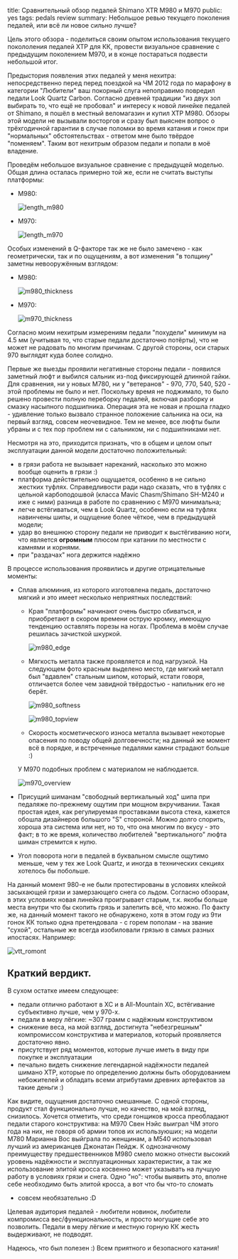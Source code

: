 title: Сравнительный обзор педалей Shimano XTR M980 и M970
public: yes 
tags: pedals
      review
summary: Небольшое ревью текущего поколения педалей, или всё ли новое сильно лучше?

Цель этого обзора - поделиться своим опытом использования текущего покололения
педалей ХТР для КК, провести визуальное сравнение с предыдущим поколением
М970, и в конце постараться подвести небольшой итог.

Предыстория появления этих педалей у меня нехитра: непосредственно перед перед
поездкой на ЧМ 2012 года по марафону в категории
"Любители" ваш покорный слуга непоправимо повредил педали Look Quartz Carbon.
Согласно древней традиции "из двух зол выбирать то, что ещё не пробовал" и
интересу к новой линейке педалей от Shimano, я пошёл в местный
веломагазин и купил ХТР М980. Обзоры этой модели не вызывали восторгов и сразу был
выяснен вопрос о трёхгодичной гарантии в случае поломки
во время катания и гонок при "нормальных" обстоятельствах - ответом мне было твёрдое
"поменяем". Таким вот нехитрым образом педали и попали в моё владение.

Проведём небольшое визуальное сравнение с предыдущей моделью. Общая длина
осталась примерно той же, если не считать выступы платформы:

* М980:

  ![length_m980](https://lh4.googleusercontent.com/-1G7LxMgkgfU/Ufap4MDUQII/AAAAAAAABkI/mcHP4jP96xQ/w835-h521-no/IMG_0412.JPG)

* М970:

  ![length_m970](https://lh4.googleusercontent.com/-R3e4LE4iSoA/UfapzL9AL-I/AAAAAAAABkY/Rcso8XtPbGQ/w769-h521-no/IMG_0371.JPG)

Особых изменений в Q-факторе так же не было замечено - как геометрически, так и
по ощущениям, a вот изменения "в толщину" заметны невооружённым взглядом:

* М980:

  ![m980_thickness](https://lh5.googleusercontent.com/-67Gw8YJcZ98/Ufapx6KsCRI/AAAAAAAABkw/_rA8JqYvZK8/w414-h520-no/IMG_0341.JPG)

* М970:

  ![m970_thickness](https://lh4.googleusercontent.com/-EvoToz4yo88/Ufap0IA_HYI/AAAAAAAABk4/c62jQDUME44/w456-h521-no/IMG_0381.JPG)

Согласно моим нехитрым измерениям педали "похудели" минимум на 4.5 мм (учитывая то, что старые
педали достаточно потёрты), что не может не радовать по многим причинам. С
другой стороны, оси старых 970 выглядят куда более солидно.

Первые же выезды проявили негативные стороны педали - появился заметный люфт и
выбился сальник из-под фиксирующей длинной гайки. Для сравнения, ни у новых
М780, ни у "ветеранов" - 970, 770, 540, 520 - этой проблемы не было и нет.
Поскольку время не поджимало, то было решено провести полную переборку педалей,
включая разборку и смазку насыпного подшипника. Операция эта не новая и прошла
гладко - удивление только вызвало странное положение сальника на оси, на первый
взгляд, совсем неочевидное. Тем не менее, все люфты были убраны и с тех пор
проблем ни с сальником, ни с подшипниками нет.

Несмотря на это, приходится признать, что в общем и целом опыт эксплуатации данной модели достаточно положительный:

- в грязи работа не вызывает нареканий, насколько это можно вообще оценить в
  грязи :)
- платформа действительно ощущается, особенно в не сильно жестких туфлях.
  Справедливости ради надо сказать, что в туфлях с цельной карбоподошвой (класса
  Mavic Chasm/Shimano SH-M240 и иже с ними) разница в работе по сравнению с М970
  минимальна;
- легче встёгиваться, чем в Look Quartz, особенно если на туфлях навинчены шипы,
  и ощущение более чёткое, чем в предыдущей модели;
- удар во внешнюю сторону педали не приводит к выстёгиванию ноги, что является
  __огромным__ плюсом при катании по местности с камнями и корнями.
- при "раздачах" нога держится надёжно

В процессе использования проявились и другие отрицательные моменты:

+ Сплав алюминия, из которого изготовлена педаль, достаточно мягкий и это имеет
  несколько неприятных последствий:
    * Края "платформы" начинают очень быстро сбиваться, и приобретают в скором
      времени острую кромку, имеющую тенденцию оставлять порезы на
      ногах. Проблема в моём случае решилась зачисткой шкуркой.

      ![m980_edge](https://lh5.googleusercontent.com/-5c0Bdip12cE/UfapysNRLYI/AAAAAAAABlI/EdaP90iQ9vE/w657-h521-no/IMG_0354.JPG)

    * Мягкость металла также проявляется и под нагрузкой. На следующем фото
      красным выделено место, где мягкий металл был "вдавлен" стальным шипом,
      который, кстати говоря, отличается более чем завидной твёрдостью -
      напильник его не берёт. 

      ![m980_softness](https://lh6.googleusercontent.com/-tzQL8I76GHQ/Ufbd5IywJuI/AAAAAAAABlw/iqkU6OqEeac/w716-h521-no/IMG_0408.jpg)

      ![m980_topview](https://lh5.googleusercontent.com/-6_3d7QojOYY/Ufbd5QXNsHI/AAAAAAAABl0/aeK_kHiKd-0/w685-h521-no/IMG_0410-cropped.jpg)

    * Скорость косметического износа металла вызывает некоторые опасения по
      поводу общей долговечности; на данный же момент всё в порядке, и встреченные педалями
      камни страдают больше :)

    У М970 подобных проблем с материалом не наблюдается.

    ![m970_overview](https://lh3.googleusercontent.com/-jStn7iBB3mU/UfeQPA6hN6I/AAAAAAAABmg/is-8BGgMLe4/w700-h563-no/photo.jpg)

+ Присущий шиманам "свободный вертикальный ход" шипа при педаляже по-прежнему
  ощутим при мощном вкручивании. Такая простая идея, как
  регулируемая проставками высота стека, кажется обошла дизайнеров большого
  "S" стороной. Можно долго
  спорить, хороша эта система или нет, но то, что она многим по вкусу - это
  факт; в то же время, количество любителей "вертикального" люфта шиман
  стремится к нулю.
+ Угол поворота ноги в педалей в буквальном смысле ощутимо меньше, чем у тех же
  Look Quartz, и иногда в технических секциях хотелось бы побольше.

На данный момент 980-е не были протестированы в условиях клейкой засыхающей
грязи и замерзающего снега со льдом. Согласно обзорам, в этих условиях новая линейка
проигрывает старым, т.к. якобы больше места внутри что бы скопить грязь и
залепить всё, что можно. По факту же, на данный момент такого не обнаружено,
хотя в этом году из 9ти гонок КК только одна претендовала - с горем пополам - на
звание "сухой", остальные же всегда изобиловали грязью в самых разных
ипостасях. Например:

![vtt_romont](https://lh3.googleusercontent.com/-MWKqZFgPvMU/Ua2gz46gc3I/AAAAAAAABKI/CRrEchfJkZA/w782-h521-no/VTT_020613AWI_064.jpg)

## Краткий вердикт.
В сухом остатке имеем следующее:

- педали отлично работают в XC и в All-Mountain XC, встёгивание субъективно
  лучше, чем у 970-х.
- педали в меру лёгкие: ~307 грамм с надёжным конструктивом
- снижение веса, на мой взгляд, достигнута "небезгрешным" компромиссом конструктива и
  материалов, который проявляется достаточно явно.
- присутствует ряд моментов, которые лучше иметь в виду при покупке и эксплуатации
- печально видеть снижение легендарной надёжности педалей шимано
  ХТР, которые по определению должны быть оборудованием небожителей и обладать
  всеми атрибутами древних артефактов за такие деньги :)

Как видите, ощущения достаточно смешанные. С одной стороны, продукт стал
функционально лучше, но качество, на мой взгляд, снизилось. Хочется отметить,
что среди гонщиков кросса преобладают педали старого
конструктива: на М970 Свен Нэйс выиграл ЧМ этого года на них, не говоря об
армии топов их используюших; на модели М780 Марианна Вос выйграла по женщинам, а М540 использовал
лучший из американцев Джонатан Пейдж. К однозначному преимуществу
предшественников М980 смело можно отнести
высокий уровень надёжности и эксплуатационных характеристик, а так же использование
элитой кросса косвенно может указывать на лучшую работу в условиях грязи и снега.
Одно "но": чтобы выявить это, вполне себе необходимо быть элитой кросса, а вот что бы что-то сломать
- совсем необязательно :D

Целевая аудитория педалей - любители новинок, любители компромисса вес/функциональность, и просто могущие себе
это позволить. Педали в меру лёгкие и местную горную КК жесть выдерживают, не
подводят.

Надеюсь, что был полезен :) Всем приятного и безопасного катания!

